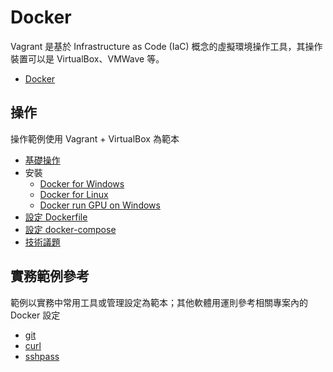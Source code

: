 # Docker

Vagrant 是基於 Infrastructure as Code (IaC) 概念的虛擬環境操作工具，其操作裝置可以是 VirtualBox、VMWave 等。

+ [Docker](https://www.docker.com/)

## 操作

操作範例使用 Vagrant + VirtualBox 為範本

+ [基礎操作](./docs/operate.md)
+ 安裝
    - [Docker for Windows](./docs/docker-for-windows.md)
    - [Docker for Linux](./docs/docker-for-windows.md)
    - [Docker run GPU on Windows](./docs/docker-run-GPU-on-windows.md)
+ [設定 Dockerfile](./docs/configure-dockerfile.md)
+ [設定 docker-compose](./docs/configure-docker-compose.md)
+ [技術議題](./docs/issue.md)

## 實務範例參考

範例以實務中常用工具或管理設定為範本；其他軟體用運則參考相關專案內的 Docker 設定

+ [git](./Dockerfile/git)
+ [curl](./Dockerfile/curl)
+ [sshpass](./Dockerfile/sshpass)
